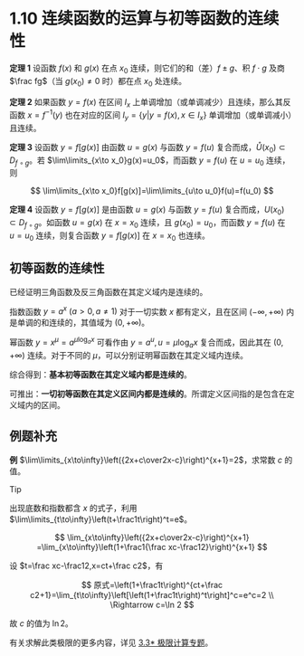 # 1.10 连续函数的运算与初等函数的连续性

**定理 1** 设函数 $f(x)$ 和 $g(x)$ 在点 $x_0$ 连续，则它们的和（差）$f\pm g$、积 $f\cdot g$ 及商 $\frac fg$（当 $g(x_0)\ne0$ 时）都在点 $x_0$ 处连续。

**定理 2** 如果函数 $y=f(x)$ 在区间 $I_x$ 上单调增加（或单调减少）且连续，那么其反函数 $x=f^{-1}(y)$ 也在对应的区间 $I_y=\{y|y=f(x),x\in I_x\}$ 单调增加（或单调减小）且连续。

**定理 3** 设函数 $y=f[g(x)]$ 由函数 $u=g(x)$ 与函数 $y=f(u)$ 复合而成，$\mathring U(x_0)\subset D_{f\circ g}$。若 $\lim\limits_{x\to x_0}g(x)=u_0$，而函数 $y=f(u)$ 在 $u=u_0$ 连续，则

$$
\lim\limits_{x\to x_0}f[g(x)]=\lim\limits_{u\to u_0}f(u)=f(u_0)
$$

**定理 4** 设函数 $y=f[g(x)]$ 是由函数 $u=g(x)$ 与函数 $y=f(u)$ 复合而成，$U(x_0)\subset D_{f\circ g}$。如函数 $u=g(x)$ 在 $x=x_0$ 连续，且 $g(x_0)=u_0$，而函数 $y=f(u)$ 在 $u=u_0$ 连续，则复合函数 $y=f[g(x)]$ 在 $x=x_0$ 也连续。

## 初等函数的连续性

已经证明三角函数及反三角函数在其定义域内是连续的。

指数函数 $y=a^x\:(a>0,a\ne1)$ 对于一切实数 $x$ 都有定义，且在区间 $(-\infty,+\infty)$ 内是单调的和连续的，其值域为 $(0,+\infty)$。

幂函数 $y=x^\mu=a^{\mu\log_a x}$ 可看作由 $y=a^u,u=\mu\log_ax$ 复合而成，因此其在 $(0,+\infty)$ 连续。对于不同的 $\mu$，可以分别证明幂函数在其定义域内连续。

综合得到：**基本初等函数在其定义域内都是连续的**。

可推出：**一切初等函数在其定义区间内都是连续的**。所谓定义区间指的是包含在定义域内的区间。

## 例题补充

**例** $\lim\limits_{x\to\infty}\left({2x+c\over2x-c}\right)^{x+1}=2$，求常数 $c$ 的值。

> [!tip]
>
> 出现底数和指数都含 $x$ 的式子，利用 $\lim\limits_{t\to\infty}\left(t+\frac1t\right)^t=e$。

$$
\lim_{x\to\infty}\left({2x+c\over2x-c}\right)^{x+1}
=\lim_{x\to\infty}\left(1+\frac1{\frac xc-\frac12}\right)^{x+1}
$$

设 $t=\frac xc-\frac12,x=ct+\frac c2$，有

$$
原式=\left(1+\frac1t\right)^{ct+\frac c2+1}=\lim_{t\to\infty}\left[\left(1+\frac1t\right)^t\right]^c=e^c=2 \\
\Rightarrow c=\ln 2
$$

故 $c$ 的值为 $\ln 2$。

有关求解此类极限的更多内容，详见 [3.3\* 极限计算专题](../3%20导数的应用/3.3%20极限计算专题#_1-的无穷次方型)。